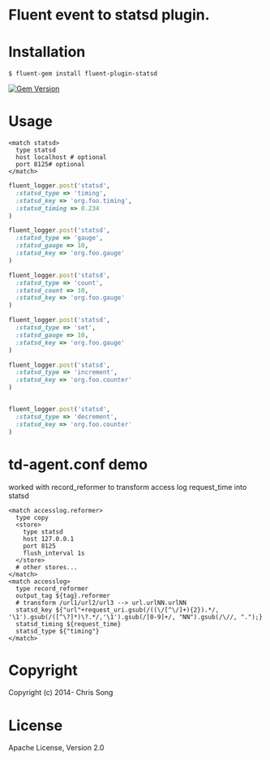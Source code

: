 # Fluent event to statsd plugin.

# Installation

```
$ fluent-gem install fluent-plugin-statsd
```

[![Gem Version](https://badge.fury.io/rb/fluent-plugin-statsd.png)](http://badge.fury.io/rb/fluent-plugin-statsd)

# Usage

```
<match statsd>
  type statsd
  host localhost # optional
  port 8125# optional
</match>
```

```ruby
fluent_logger.post('statsd',
  :statsd_type => 'timing',
  :statsd_key => 'org.foo.timing',
  :statsd_timing => 0.234
)

fluent_logger.post('statsd',
  :statsd_type => 'gauge',
  :statsd_gauge => 10,
  :statsd_key => 'org.foo.gauge'
)

fluent_logger.post('statsd',
  :statsd_type => 'count',
  :statsd_count => 10,
  :statsd_key => 'org.foo.gauge'
)

fluent_logger.post('statsd',
  :statsd_type => 'set',
  :statsd_gauge => 10,
  :statsd_key => 'org.foo.gauge'
)

fluent_logger.post('statsd',
  :statsd_type => 'increment',
  :statsd_key => 'org.foo.counter'
)


fluent_logger.post('statsd',
  :statsd_type => 'decrement',
  :statsd_key => 'org.foo.counter'
)
```

# td-agent.conf demo

worked with record_reformer to transform access log request_time into statsd

```
<match accesslog.reformer>
  type copy
  <store>
    type statsd
    host 127.0.0.1
    port 8125
    flush_interval 1s 
  </store>
  # other stores...
</match>
<match accesslog>
  type record_reformer
  output_tag ${tag}.reformer
  # transform /url1/url2/url3 --> url.urlNN.urlNN
  statsd_key ${"url"+request_uri.gsub(/((\/[^\/]+){2}).*/, '\1').gsub(/([^\?]*)\?.*/,'\1').gsub(/[0-9]+/, "NN").gsub(/\//, ".");}
  statsd_timing ${request_time}
  statsd_type ${"timing"}
</match>
```


# Copyright

Copyright (c) 2014- Chris Song

# License

Apache License, Version 2.0
